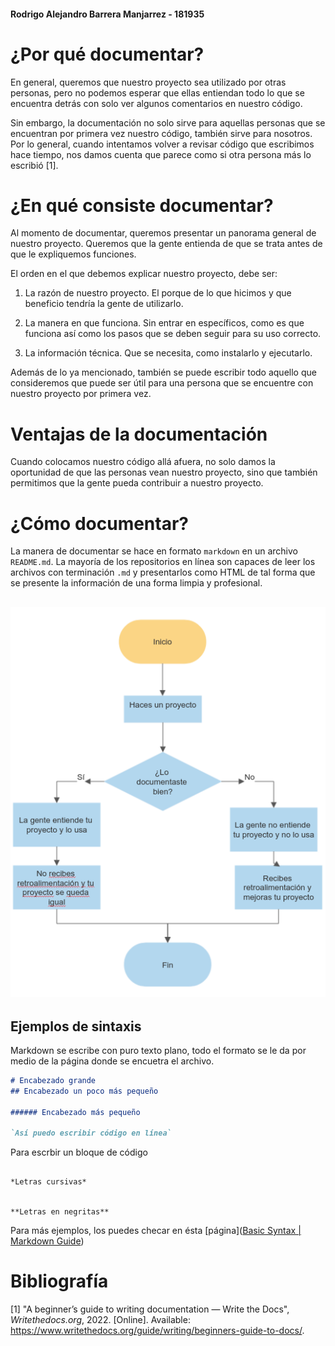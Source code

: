 #### Rodrigo Alejandro Barrera Manjarrez - 181935

# ¿Por qué documentar?

En general, queremos que nuestro proyecto sea utilizado por otras personas, pero no podemos esperar que ellas entiendan todo lo que se encuentra detrás con solo ver algunos comentarios en nuestro código. 



Sin embargo, la documentación no solo sirve para aquellas personas que se encuentran por primera vez nuestro código, también sirve para nosotros. Por lo general, cuando intentamos volver a revisar código que escribimos hace tiempo, nos damos cuenta que parece como si otra persona más lo escribió [1]. 



# ¿En qué consiste documentar?

Al momento de documentar,  queremos presentar un panorama general de nuestro proyecto. Queremos que la gente entienda de que se trata antes de que le expliquemos funciones. 



El orden en el que debemos explicar nuestro proyecto, debe ser:

1. La razón de nuestro proyecto. El porque de lo que hicimos y que beneficio tendría la gente de utilizarlo. 

2. La manera en que funciona. Sin entrar en específicos, como es que funciona así como los pasos que se deben seguir para su uso correcto. 

3. La información técnica. Que se necesita, como instalarlo y ejecutarlo.



Además de lo ya mencionado, también se puede escribir  todo aquello que consideremos que puede ser útil para una persona que se encuentre con nuestro proyecto por primera vez. 



# Ventajas de la documentación

Cuando colocamos nuestro código allá afuera, no solo damos la oportunidad de que las personas vean nuestro proyecto, sino que también permitimos que la gente pueda contribuir a nuestro proyecto. 



# ¿Cómo documentar?

La manera de documentar se hace en formato  `markdown` en un archivo `README.md`. La mayoría de los repositorios en línea son capaces de leer los archivos con terminación `.md` y presentarlos como  HTML de tal forma que se presente la información de una forma limpia y profesional. 

## ![diagrama](/images/DiagramaExamen.png)

## Ejemplos de sintaxis

Markdown se escribe con puro texto plano, todo el formato se le da por medio de la página donde se encuetra el archivo. 



```markdown
# Encabezado grande
## Encabezado un poco más pequeño

###### Encabezado más pequeño

`Así puedo escribir código en línea`

```
Para escrbir un bloque de código
```

*Letras cursivas*


**Letras en negritas**
```

Para más ejemplos, los puedes checar en ésta [página]([Basic Syntax | Markdown Guide](https://www.markdownguide.org/basic-syntax/))

# Bibliografía

[1] "A beginner’s guide to writing documentation — Write the Docs", *Writethedocs.org*, 2022. [Online]. Available: https://www.writethedocs.org/guide/writing/beginners-guide-to-docs/. 
